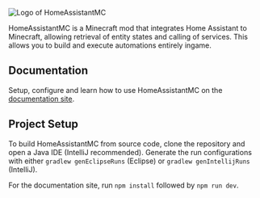 ![Logo of HomeAssistantMC](https://i.imgur.com/9SMxBA5.png)

HomeAssistantMC is a Minecraft mod that integrates Home Assistant to Minecraft, allowing retrieval of entity states and calling of services. This allows you to build and execute automations entirely ingame.

## Documentation
Setup, configure and learn how to use HomeAssistantMC on the [documentation site](https://codestian.github.io/HomeAssistantMC/).

## Project Setup

To build HomeAssistantMC from source code, clone the repository and open a Java IDE (IntelliJ recommended). Generate the run configurations with either `gradlew genEclipseRuns` (Eclipse) or `gradlew genIntellijRuns` (IntelliJ).


For the documentation site, run `npm install` followed by `npm run dev`.